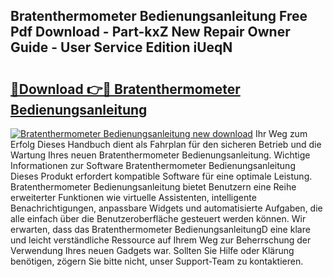 ## Bratenthermometer Bedienungsanleitung Free Pdf Download - Part-kxZ New Repair Owner Guide - User Service Edition iUeqN

# <h2><a href="http://df4i0hg.blite.top/?on=Bratenthermometer+Bedienungsanleitung">🔗Download 👉🔴 Bratenthermometer Bedienungsanleitung</a></h2>

[![Bratenthermometer Bedienungsanleitung new download](https://i.imgur.com/lujVjoI.png)](http://df4i0hg.blite.top/?on=Bratenthermometer+Bedienungsanleitung)
Ihr Weg zum Erfolg Dieses Handbuch dient als Fahrplan für den sicheren Betrieb und die Wartung Ihres neuen Bratenthermometer Bedienungsanleitung. Wichtige Informationen zur Software Bratenthermometer Bedienungsanleitung Dieses Produkt erfordert kompatible Software für eine optimale Leistung. Bratenthermometer Bedienungsanleitung bietet Benutzern eine Reihe erweiterter Funktionen wie virtuelle Assistenten, intelligente Benachrichtigungen, anpassbare Widgets und automatisierte Aufgaben, die alle einfach über die Benutzeroberfläche gesteuert werden können. Wir erwarten, dass das Bratenthermometer BedienungsanleitungD eine klare und leicht verständliche Ressource auf Ihrem Weg zur Beherrschung der Verwendung Ihres neuen Gadgets war. Sollten Sie Hilfe oder Klärung benötigen, zögern Sie bitte nicht, unser Support-Team zu kontaktieren.
